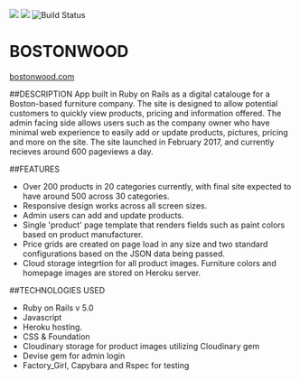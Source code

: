<a href="https://codeclimate.com/github/nate01776/bostonwood"><img src="https://codeclimate.com/github/nate01776/bostonwood/badges/gpa.svg" /></a>
<a href="https://codeclimate.com/github/nate01776/bostonwood"><img src="https://codeclimate.com/github/nate01776/bostonwood/badges/issue_count.svg" /></a>
![Build Status](https://codeship.com/projects/8b378030-72f5-0134-11b6-1ae66e72c451/status?branch=master)
# BOSTONWOOD

<a href="http://www.bostonwood.com">bostonwood.com</a>

##DESCRIPTION
App built in Ruby on Rails as a digital catalouge for a Boston-based furniture company. The site is designed to allow potential customers to quickly view products, pricing and information offered. The admin facing side allows users such as the company owner who have minimal web experience to easily add or update products, pictures, pricing and more on the site. The site launched in February 2017, and currently recieves around 600 pageviews a day. 

##FEATURES
* Over 200 products in 20 categories currently, with final site expected to have around 500 across 30 categories.
* Responsive design works across all screen sizes.
* Admin users can add and update products.
* Single 'product' page template that renders fields such as paint colors based on product manufacturer.
* Price grids are created on page load in any size and two standard configurations based on the JSON data being passed.
* Cloud storage integrtion for all product images. Furniture colors and homepage images are stored on Heroku server.

##TECHNOLOGIES USED
* Ruby on Rails v 5.0
* Javascript
* Heroku hosting.
* CSS & Foundation
* Cloudinary storage for product images utilizing Cloudinary gem
* Devise gem for admin login
* Factory_Girl, Capybara and Rspec for testing
